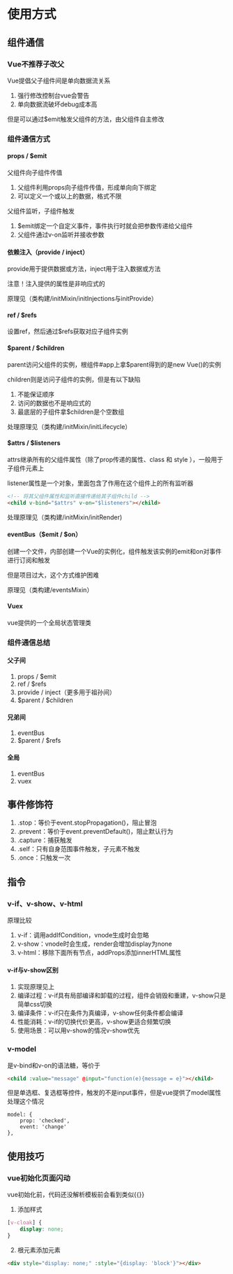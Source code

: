 # 使用方式

## 组件通信

### Vue不推荐子改父

Vue提倡父子组件间是单向数据流关系
1. 强行修改控制台vue会警告
2. 单向数据流破坏debug成本高

但是可以通过$emit触发父组件的方法，由父组件自主修改

### 组件通信方式

#### props / $emit

父组件向子组件传值
1. 父组件利用props向子组件传值，形成单向向下绑定
2. 可以定义一个或以上的数据，格式不限

父组件监听，子组件触发
1. $emit绑定一个自定义事件，事件执行时就会把参数传递给父组件
2. 父组件通过v-on监听并接收参数

#### 依赖注入（provide / inject）

provide用于提供数据或方法，inject用于注入数据或方法

注意！注入提供的属性是非响应式的

原理见（类构建/initMixin/initInjections与initProvide）

#### ref / $refs

设置ref，然后通过$refs获取对应子组件实例

#### $parent / $children

parent访问父组件的实例，根组件#app上拿$parent得到的是new Vue()的实例

children则是访问子组件的实例，但是有以下缺陷
1. 不能保证顺序
2. 访问的数据也不是响应式的
3. 最底层的子组件拿$children是个空数组

处理原理见（类构建/initMixin/initLifecycle）

#### $attrs / $listeners

attrs继承所有的父组件属性（除了prop传递的属性、class 和 style ），一般用于子组件元素上

listener属性是一个对象，里面包含了作用在这个组件上的所有监听器

```HTML
<!-- 将其父组件属性和监听直接传递给其子组件child -->
<child v-bind="$attrs" v-on="$listeners"></child>
```

处理原理见（类构建/initMixin/initRender)

#### eventBus（$emit / $on）

创建一个文件，内部创建一个Vue的实例化，组件触发该实例的emit和on对事件进行订阅和触发

但是项目过大，这个方式维护困难

原理见（类构建/eventsMixin）

#### Vuex

vue提供的一个全局状态管理类

### 组件通信总结

#### 父子间

1. props / $emit
2. ref / $refs
3. provide / inject（更多用于祖孙间）
4. $parent / $children

#### 兄弟间

1. eventBus
2. $parent / $refs

#### 全局

1. eventBus
2. vuex

## 事件修饰符

1. .stop：等价于event.stopPropagation()，阻止冒泡
2. .prevent：等价于event.preventDefault()，阻止默认行为
3. .capture：捕获触发
4. .self：只有自身范围事件触发，子元素不触发
5. .once：只触发一次

## 指令

### v-if、v-show、v-html

原理比较
1. v-if：调用addIfCondition，vnode生成时会忽略
2. v-show：vnode时会生成，render会增加display为none
3. v-html：移除下面所有节点，addProps添加innerHTML属性

#### v-if与v-show区别

1. 实现原理见上
2. 编译过程：v-if具有局部编译和卸载的过程，组件会销毁和重建，v-show只是简单css切换
3. 编译条件：v-if只在条件为真编译，v-show任何条件都会编译
4. 性能消耗：v-if的切换代价更高，v-show更适合频繁切换
5. 使用场景：可以用v-show的情况v-show优先

### v-model

是v-bind和v-on的语法糖，等价于

```HTML
<child :value="message" @input="function(e){message = e}"></child>
```

但是单选框、复选框等控件，触发的不是input事件，但是vue提供了model属性处理这个情况

```JS
model: {
    prop: 'checked',
    event: 'change'
},
```

## 使用技巧

### vue初始化页面闪动

vue初始化前，代码还没解析模板前会看到类似{{}}

1. 添加样式

```CSS
[v-cloak] {
    display: none;
}
```

2. 根元素添加元素

```HTML
<div style="display: none;" :style="{display: 'block'}"></div>
```
